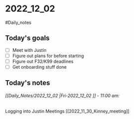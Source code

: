 # 2022_12_02 
#Daily_notes
## Today's goals
- [ ] Meet with Justin
- [ ] Figure out plans for before starting
- [ ] Figure out F32/K99 deadlines
- [ ] Get onboarding stuff done

## Today's notes

###### [[Daily_Notes/2022_12_02 |Fri-2022_12_02 ]] - 11:00 am: 
Logging into Justin Meetings [[2022_11_30_Kinney_meeting]]
